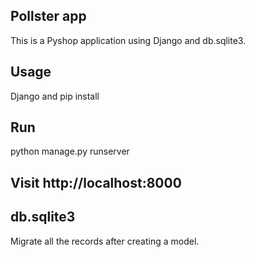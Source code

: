 ## Pollster app <br>
This is a Pyshop application using Django and db.sqlite3. <br>

## Usage <br>
Django and pip install <br>

## Run <br>
python manage.py runserver <br>

## Visit http://localhost:8000 <br>

## db.sqlite3 <br>
Migrate all the records after creating a model.